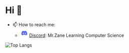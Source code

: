 # Hi 👋
- 📫 How to reach me: 
   - <a><img height="25" src="https://raw.githubusercontent.com/github/explore/80688e429a7d4ef2fca1e82350fe8e3517d3494d/topics/discord/discord.png"> [Discord](https://discord.com/): Mr.Zane </a>
Learning Computer Science

![Top Langs](https://github-readme-stats.vercel.app/api/top-langs/?username=Zane-Liao&layout=compact)
